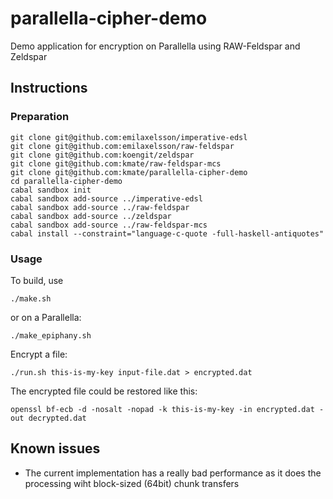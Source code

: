 # parallella-cipher-demo
Demo application for encryption on Parallella using RAW-Feldspar and Zeldspar

## Instructions

### Preparation

    git clone git@github.com:emilaxelsson/imperative-edsl
    git clone git@github.com:emilaxelsson/raw-feldspar
    git clone git@github.com:koengit/zeldspar
    git clone git@github.com:kmate/raw-feldspar-mcs
    git clone git@github.com:kmate/parallella-cipher-demo
    cd parallella-cipher-demo
    cabal sandbox init
    cabal sandbox add-source ../imperative-edsl
    cabal sandbox add-source ../raw-feldspar
    cabal sandbox add-source ../zeldspar
    cabal sandbox add-source ../raw-feldspar-mcs
    cabal install --constraint="language-c-quote -full-haskell-antiquotes"

### Usage

To build, use

    ./make.sh

or on a Parallella:

    ./make_epiphany.sh

Encrypt a file:

    ./run.sh this-is-my-key input-file.dat > encrypted.dat

The encrypted file could be restored like this:

    openssl bf-ecb -d -nosalt -nopad -k this-is-my-key -in encrypted.dat -out decrypted.dat

## Known issues

* The current implementation has a really bad performance as it does the processing wiht block-sized (64bit) chunk transfers

